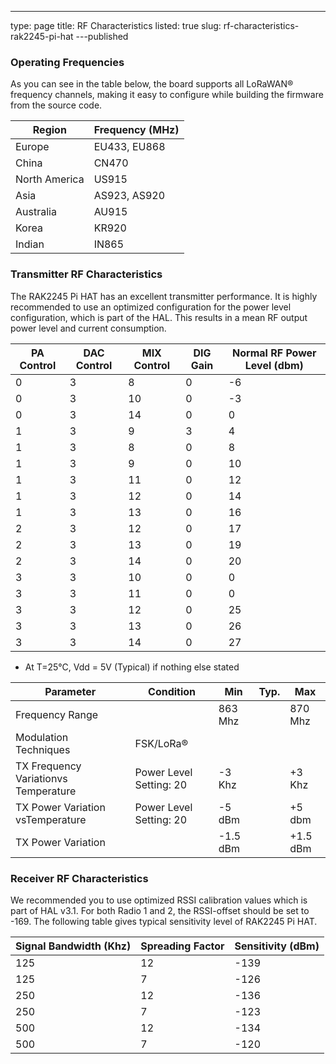 ---
type: page
title: RF Characteristics
listed: true
slug: rf-characteristics-rak2245-pi-hat
---published



### Operating Frequencies

As you can see in the table below, the board supports all LoRaWAN® frequency channels, making it easy to configure while building the firmware from the source code.


| **Region** | **Frequency (MHz)** | 
| ---- | ---- | 
| Europe | EU433, EU868 | 
| China | CN470 | 
| North America | US915 | 
| Asia | AS923, AS920 | 
| Australia | AU915 | 
| Korea | KR920 | 
| Indian | IN865 | 


### Transmitter RF Characteristics

The RAK2245 Pi HAT has an excellent transmitter performance. It is highly recommended to use an optimized configuration for the power level configuration, which is part of the HAL. This results in a mean RF output power level and current consumption.


| **PA Control** | **DAC Control** | **MIX Control** | **DIG Gain** | **Normal RF Power Level (dbm)** | 
| ---- | ---- | ---- | ---- | ---- | 
| 0 | 3 | 8 | 0 | -6 | 
| 0 | 3 | 10 | 0 | -3 | 
| 0 | 3 | 14 | 0 | 0 | 
| 1 | 3 | 9 | 3 | 4 | 
| 1 | 3 | 8 | 0 | 8 | 
| 1 | 3 | 9 | 0 | 10 | 
| 1 | 3 | 11 | 0 | 12 | 
| 1 | 3 | 12 | 0 | 14 | 
| 1 | 3 | 13 | 0 | 16 | 
| 2 | 3 | 12 | 0 | 17 | 
| 2 | 3 | 13 | 0 | 19 | 
| 2 | 3 | 14 | 0 | 20 | 
| 3 | 3 | 10 | 0 | 0 | 
| 3 | 3 | 11 | 0 | 0 | 
| 3 | 3 | 12 | 0 | 25 | 
| 3 | 3 | 13 | 0 | 26 | 
| 3 | 3 | 14 | 0 | 27 | 

- At T=25°C, Vdd = 5V (Typical) if nothing else stated


| **Parameter** | **Condition** | **Min** | **Typ.** | **Max** | 
| ---- | ---- | ---- | ---- | ---- | 
| Frequency Range |  | 863 Mhz |  | 870 Mhz | 
| Modulation Techniques | FSK/LoRa® |  |  |  | 
| TX Frequency Variationvs Temperature | Power Level Setting: 20 | -3 Khz |  | +3 Khz | 
| TX Power Variation vsTemperature | Power Level Setting: 20 | -5 dBm |  | +5 dbm | 
| TX Power Variation |  | -1.5 dBm |  | +1.5 dBm | 


### Receiver RF Characteristics

We recommended you to use optimized RSSI calibration values which is part of HAL v3.1. For both Radio 1 and 2, the RSSI-offset should be set to -169. The following table gives typical sensitivity level of RAK2245 Pi HAT.


| **Signal Bandwidth (Khz)** | **Spreading Factor** | **Sensitivity (dBm)** | 
| ---- | ---- | ---- | 
| 125 | 12 | -139 | 
| 125 | 7 | -126 | 
| 250 | 12 | -136 | 
| 250 | 7 | -123 | 
| 500 | 12 | -134 | 
| 500 | 7 | -120 | 



